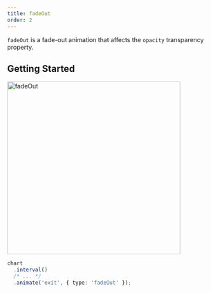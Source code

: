 ```yaml
---
title: fadeOut
order: 2
---
```


`fadeOut` is a fade-out animation that affects the `opacity` transparency property.

## Getting Started

<img alt="fadeOut" src="https://gw.alipayobjects.com/mdn/rms_f5c722/afts/img/A*s4Y4S5JJ6WEAAAAAAAAAAABkARQnAQ" width="400" />

```ts
chart
  .interval()
  /* ... */
  .animate('exit', { type: 'fadeOut' });
```
